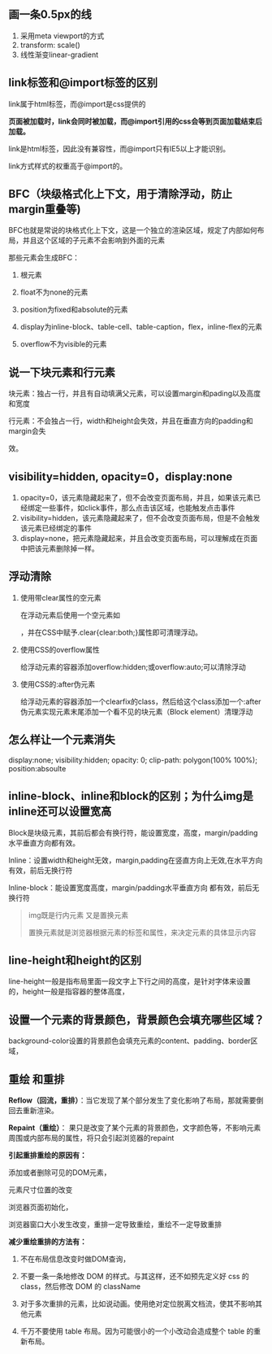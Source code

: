 ## 画一条0.5px的线

1. 采用meta viewport的方式
2. transform: scale() 
3. 线性渐变linear-gradient

## link标签和@import标签的区别

> <style>
>
> ```css
>    @import url(地址)；
> 
>    @import url("地址")；
> 
>    @import “地址”；
> ```
>
>  </style>

link属于html标签，而@import是css提供的

**页面被加载时，link会同时被加载，而@import引用的css会等到页面加载结束后加载。**

link是html标签，因此没有兼容性，而@import只有IE5以上才能识别。

link方式样式的权重高于@import的。

##  BFC（块级格式化上下文，用于清除浮动，防止margin重叠等)

BFC也就是常说的块格式化上下文，这是一个独立的渲染区域，规定了内部如何布局，并且这个区域的子元素不会影响到外面的元素

那些元素会生成BFC：

1. 根元素

2. float不为none的元素
3. position为fixed和absolute的元素
4. display为inline-block、table-cell、table-caption，flex，inline-flex的元素
5. overflow不为visible的元素

## 说一下块元素和行元素

块元素：独占一行，并且有自动填满父元素，可以设置margin和pading以及高度和宽度

行元素：不会独占一行，width和height会失效，并且在垂直方向的padding和margin会失

效。

## visibility=hidden, opacity=0，display:none

1. opacity=0，该元素隐藏起来了，但不会改变页面布局，并且，如果该元素已经绑定一些事件，如click事件，那么点击该区域，也能触发点击事件
2. visibility=hidden，该元素隐藏起来了，但不会改变页面布局，但是不会触发该元素已经绑定的事件
3. display=none，把元素隐藏起来，并且会改变页面布局，可以理解成在页面中把该元素删除掉一样。

## 浮动清除

1. 使用带clear属性的空元素

   在浮动元素后使用一个空元素如<div class="clear"></div>，并在CSS中赋予.clear{clear:both;}属性即可清理浮动。

2. 使用CSS的overflow属性

   给浮动元素的容器添加overflow:hidden;或overflow:auto;可以清除浮动

3. 使用CSS的:after伪元素

   给浮动元素的容器添加一个clearfix的class，然后给这个class添加一个:after伪元素实现元素末尾添加一个看不见的块元素（Block element）清理浮动

## 怎么样让一个元素消失

display:none;  visibility:hidden;  opacity: 0;  clip-path: polygon(100% 100%);  position:absoulte

## inline-block、inline和block的区别；为什么img是inline还可以设置宽高

Block是块级元素，其前后都会有换行符，能设置宽度，高度，margin/padding水平垂直方向都有效。

Inline：设置width和height无效，margin,padding在竖直方向上无效,在水平方向有效，前后无换行符

Inline-block：能设置宽度高度，margin/padding水平垂直方向 都有效，前后无换行符



> img既是行内元素 又是置换元素
>
> 置换元素就是浏览器根据元素的标签和属性，来决定元素的具体显示内容

## line-height和height的区别

line-height一般是指布局里面一段文字上下行之间的高度，是针对字体来设置的，height一般是指容器的整体高度，

## 设置一个元素的背景颜色，背景颜色会填充哪些区域？

background-color设置的背景颜色会填充元素的content、padding、border区域，

## 重绘 和重排

**Reflow（回流，重排）**：当它发现了某个部分发生了变化影响了布局，那就需要倒回去重新渲染。

**Repaint（重绘）**： 果只是改变了某个元素的背景颜色，文字颜色等，不影响元素周围或内部布局的属性，将只会引起浏览器的repaint

**引起重排重绘的原因有：**

添加或者删除可见的DOM元素，

元素尺寸位置的改变

浏览器页面初始化，

浏览器窗口大小发生改变，重排一定导致重绘，重绘不一定导致重排

**减少重绘重排的方法有：**

1. 不在布局信息改变时做DOM查询，

2. 不要一条一条地修改 DOM 的样式。与其这样，还不如预先定义好 css 的 class，然后修改 DOM 的 className
3. 对于多次重排的元素，比如说动画。使用绝对定位脱离文档流，使其不影响其他元素
4. 千万不要使用 table 布局。因为可能很小的一个小改动会造成整个 table 的重新布局。

